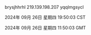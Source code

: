 brysjhhrhl 219.139.198.207 yqqlmgsycl

2024年 09月 26日 星期四 19:50:03 CST

2024年 09月 26日 星期四 11:50:03 GMT
